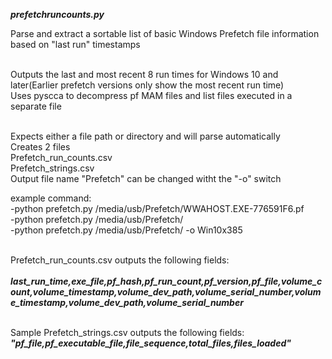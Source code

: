 ***prefetchruncounts.py***


Parse and extract a sortable list of basic Windows Prefetch file information based on "last run" timestamps<br/><br/>

Outputs the last and most recent 8 run times for Windows 10 and later(Earlier prefetch versions only show the most recent run time)<br/>
Uses pyscca to decompress pf MAM files and list files executed in a separate file<br/><br/>


Expects either a file path or directory and will parse automatically<br/>
Creates 2 files<br/>
Prefetch_run_counts.csv<br/>
Prefetch_strings.csv<br/>
Output file name "Prefetch" can be changed witht the "-o" switch<br/>


example command:<br/>
-python prefetch.py /media/usb/Prefetch/WWAHOST.EXE-776591F6.pf<br/>
-python prefetch.py /media/usb/Prefetch/<br/>
-python prefetch.py /media/usb/Prefetch/ -o Win10x385<br/><br/>

Prefetch_run_counts.csv outputs the following fields:<br/>  
***last_run_time,exe_file,pf_hash,pf_run_count,pf_version,pf_file,volume_count,volume_timestamp,volume_dev_path,volume_serial_number,volume_timestamp,volume_dev_path,volume_serial_number***<br/><br/>


Sample Prefetch_strings.csv outputs the following fields:<br/>
***"pf_file,pf_executable_file,file_sequence,total_files,files_loaded"***

